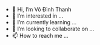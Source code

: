 - 👋 Hi, I’m Võ Đình Thanh
- 👀 I’m interested in ...
- 🌱 I’m currently learning ...
- 💞️ I’m looking to collaborate on ...
- 📫 How to reach me ...

<!---
thanhbot/thanhbot is a ✨ special ✨ repository because its `README.md` (this file) appears on your GitHub profile.
You can click the Preview link to take a look at your changes.
--->
